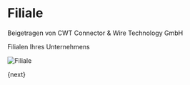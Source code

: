 # Filiale
<span class="text-muted contributed-by">Beigetragen von CWT Connector & Wire Technology GmbH</span>

Filialen Ihres Unternehmens

<img class="screenshot" alt="Filiale" src="{{docs_base_url}}/assets/img/human-resources/branch.png">

{next}
